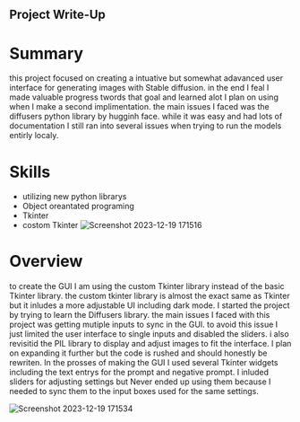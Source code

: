## Project Write-Up ##
# Summary #
this project focused on creating a intuative but somewhat adavanced user interface for generating images with Stable diffusion. in the end I feal I made valuable progress twords that goal and learned alot I plan on using when I make a second implimentation. the main issues I faced was the diffusers python library by hugginh face. while it was easy and had lots of documentation I still ran into several issues when trying to run the models entirly localy.

# Skills #
- utilizing new python librarys
- Object oreantated programing
- Tkinter
- costom Tkinter
![Screenshot 2023-12-19 171516](https://github.com/FantasticMrCat42/2023-2024/assets/129550102/ac3fc111-dd4d-4ed7-824a-c6327fd83e3f)

# Overview #

to create the GUI I am using the custom Tkinter library instead of the basic Tkinter library. the custom tkinter library is almost the exact same as Tkinter but it inludes a more adjustable UI including dark mode. I started the project by trying to learn the Diffusers library. the main issues I faced with this project was getting mutiple inputs to sync in the GUI. to avoid this issue I just limited the user interface to single inputs and disabled the sliders. i also revisitid the PIL library to display and adjust images to fit the interface. I plan on expanding it further but the code is rushed and should honestly be rewriten. In the prosses of making the GUI I used several Tkinter widgets including the text entrys for the prompt and negative prompt. I inluded sliders for adjusting settings but Never ended up using them because I needed to sync them to the input boxes used for the same settings.

![Screenshot 2023-12-19 171534](https://github.com/FantasticMrCat42/2023-2024/assets/129550102/17d4dc1a-b5a4-4209-b851-bf74af522035)
